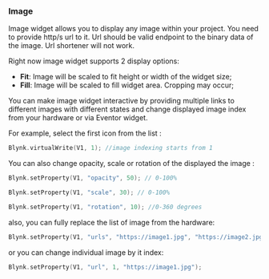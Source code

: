 
### Image

Image widget allows you to display any image within your project. You need to provide http/s url to it.
Url should be valid endpoint to the binary data of the image. Url shortener will not work.

Right now image widget supports 2 display options:
 - **Fit**: Image will be scaled to fit height or width of the widget size;
 - **Fill**: Image will be scaled to fill widget area. Cropping may occur;

You can make image widget interactive by providing multiple links to different images
with different states and change displayed image index from your hardware or via Eventor widget.

For example, select the first icon from the list :

```cpp
Blynk.virtualWrite(V1, 1); //image indexing starts from 1
```

You can also change opacity, scale or rotation of the displayed the image :

```cpp
Blynk.setProperty(V1, "opacity", 50); // 0-100%
```

```cpp
Blynk.setProperty(V1, "scale", 30); // 0-100%
```

```cpp
Blynk.setProperty(V1, "rotation", 10); //0-360 degrees
```

also, you can fully replace the list of image from the hardware:

```cpp
Blynk.setProperty(V1, "urls", "https://image1.jpg", "https://image2.jpg");
```

or you can change individual image by it index:

```cpp
Blynk.setProperty(V1, "url", 1, "https://image1.jpg");
```

